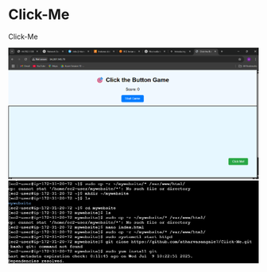 # Click-Me
Click-Me


![Alt text](https://github.com/atharvasangale7/Click-Me/blob/6904075cbcb22bbbc0499f0ea21bcf6ff1000da0/Screenshot%202025-07-09%20161355.png)
![Alt text](https://github.com/atharvasangale7/Click-Me/blob/2208ee879e9e34b054ffe73b1125ef2b31599a74/Screenshot%202025-07-09%20161849.png)
